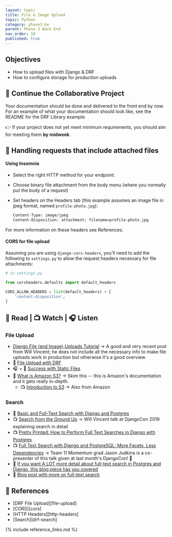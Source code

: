 ```yaml
---
layout: topic
title: File & Image Upload
topic: Python
category: phase3-be
parent: Phase 3 Back End
nav_order: 10
published: true
---
```


## Objectives

- How to upload files with Django & DRF
- How to configure storage for production uploads

## 🎯 Continue the Collaborative Project

Your documentation should be done and delivered to the front end by now. For an example of what your documentation should look like, see the README for the DRF Library example.

👉 If your project does not yet meet minimum requirements, you should aim for meeting them **by midweek**.

## 📁 Handling requests that include attached files

#### Using Insomnia

- Select the right HTTP method for your endpoint.
- Choose binary file attachment from the body menu (where you normally put the body of a request)
- Set headers on the Headers tab (this example assumes an image file in jpeg format, named `profile-photo.jpg`):

  ```txt
  Content-Type: image/jpeg
  Content-Disposition: attachment; filename=profile-photo.jpg
  ```

For more information on these headers see References.

#### CORS for file upload

Assuming you are using `django-cors-headers`, you'll need to add the following to `settings.py` to allow the request headers necessary for file attachments:

```py
# in settings.py

from corsheaders.defaults import default_headers

CORS_ALLOW_HEADERS = list(default_headers) + [
    'content-disposition',
]
```

## 📖 Read | 📺 Watch | 🎧 Listen

### File Upload

- [Django File (and Image) Uploads Tutorial](https://learndjango.com/tutorials/django-file-and-image-uploads-tutorial) -> A good and very recent post from Will Vincent; he does not include all the necessary info to make file uploads work in production but otherwise it's a good overview.
- 📖 [File Upload with DRF](https://goodcode.io/articles/django-rest-framework-file-upload/)
- 🎧 + 📖 [Success with Static Files](https://www.mattlayman.com/django-riffs/success-static-files/)
- 📖 [What is Amazon S3?](https://docs.aws.amazon.com/AmazonS3/latest/userguide/Welcome.html) -> Skim this -- this is Amazon's documentation and it gets really in-depth.
    - 📺 [Introduction to S3](https://www.youtube.com/watch?v=77lMCiiMilo) -> Also from Amazon

### Search

- 📖 [Basic and Full-Text Search with Django and Postgres](https://testdriven.io/blog/django-search/)
- 📺 [Search from the Ground Up](https://www.youtube.com/watch?v=is3R8d420D4&list=PL2NFhrDSOxgXXUMIGOs8lNe2B-f4pXOX-&index=2) -> Will Vincent talk at DjangoCon 2019 explaining search in detail
- 📺 [Pretty Printed: How to Perform Full Text Searches in Django with Postgres](https://www.youtube.com/watch?app=desktop&v=139a0fm0YFY)
- 📺 [Full Text Search with Django and PostgreSQL: More Facets, Less Dependencies](https://youtu.be/QFs6qgvyTC4) -> Team 11 Momentum grad Jason Judkins is a co-presenter of this talk given at last month's DjangoCon! 🤩
- 📖 [If you want A LOT more detail about full-text search in Postgres and Django, this blog piece has you covered](https://pganalyze.com/blog/full-text-search-django-postgres)
- 📖 [Blog post with more on full-text search](https://www.netlandish.com/blog/2020/06/22/full-text-search-django-postgresql/)

## 🔖 References

- [DRF File Upload][file-upload]
- [CORS][cors]
- [HTTP Headers][http-headers]
- [Search][drf-search]

{% include reference_links.md %}
